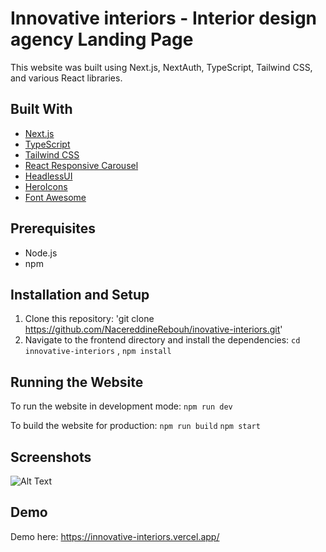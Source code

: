 # Innovative interiors - Interior design agency Landing Page

This website was built using Next.js, NextAuth, TypeScript, Tailwind CSS, and various React libraries.

## Built With
- [Next.js](https://nextjs.org/)
- [TypeScript](https://www.typescriptlang.org/)
- [Tailwind CSS](https://tailwindcss.com/)
- [React Responsive Carousel](https://react-responsive-carousel.js.org/)
- [HeadlessUI](https://headlessui.com/)
- [HeroIcons](https://heroicons.com/)
- [Font Awesome](https://fontawesome.com/)

## Prerequisites
- Node.js
- npm

## Installation and Setup
1. Clone this repository: 'git clone https://github.com/NacereddineRebouh/inovative-interiors.git'
2. Navigate to the frontend directory and install the dependencies: `cd innovative-interiors` , `npm install`

## Running the Website
To run the website in development mode: `npm run dev`

To build the website for production: `npm run build` `npm start`

## Screenshots
![Alt Text](https://res.cloudinary.com/dttrs30gt/image/upload/v1675626571/Innovative/1_p9b2ea.png)

## Demo
Demo here: https://innovative-interiors.vercel.app/
